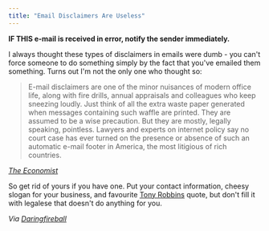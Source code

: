 ```yaml
---
title: "Email Disclaimers Are Useless"
---
```

<p><strong>IF THIS e-mail is received in error, notify the sender immediately.</strong></p>
<p>I always thought these types of disclaimers in emails were dumb - you can't force someone to do something simply by the fact that you've emailed them something. Turns out I'm not the only one who thought so:</p>
<blockquote><p>E-mail disclaimers are one of the minor nuisances of modern office life, along with fire drills, annual appraisals and colleagues who keep sneezing loudly. Just think of all the extra waste paper generated when messages containing such waffle are printed. They are assumed to be a wise precaution. But they are mostly, legally speaking, pointless. Lawyers and experts on internet policy say no court case has ever turned on the presence or absence of such an automatic e-mail footer in America, the most litigious of rich countries.</p></blockquote>
<p><cite><a href="https://www.economist.com/node/18529895">The Economist</a></cite></p>
<p>So get rid of yours if you have one. Put your contact information, cheesy slogan for your business, and favourite <a href="https://en.wikipedia.org/wiki/Tony_Robbins">Tony Robbins</a> quote, but don't fill it with legalese that doesn't do anything for you.</p>
<p><em>Via <a href="https://daringfireball.net/linked/2011/04/14/yada-yada">Daringfireball</a></em></p>
